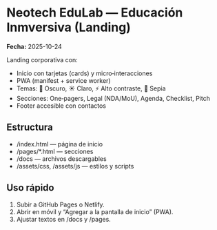 # Neotech EduLab — Educación Inmversiva (Landing)

**Fecha:** 2025-10-24

Landing corporativa con:
- Inicio con tarjetas (cards) y micro‑interacciones
- PWA (manifest + service worker)
- Temas: 🌙 Oscuro, ☀️ Claro, ⚡ Alto contraste, 📜 Sepia
- Secciones: One‑pagers, Legal (NDA/MoU), Agenda, Checklist, Pitch
- Footer accesible con contactos

## Estructura
- /index.html — página de inicio
- /pages/*.html — secciones
- /docs — archivos descargables
- /assets/css, /assets/js — estilos y scripts

## Uso rápido
1. Subir a GitHub Pages o Netlify.
2. Abrir en móvil y “Agregar a la pantalla de inicio” (PWA).
3. Ajustar textos en /docs y /pages.

